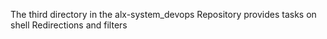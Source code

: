 The third directory in the alx-system_devops Repository provides tasks on shell Redirections and filters

